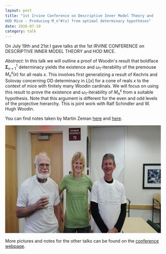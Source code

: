 ```yaml
---
layout: post
title: "1st Irvine Conference on Descriptive Inner Model Theory and
HOD Mice - Producing M_n^#(x) from optimal determinacy hypotheses"
date: 2016-07-19
category: talk
---
```


On July 19th and 21st I gave talks at the 1st IRVINE CONFERENCE on
DESCRIPTIVE INNER MODEL THEORY and HOD MICE. 

*Abstract:* In this talk we will outline a proof of Woodin's result
 that boldface $\boldsymbol\Sigma^1_{n+1}$ determinacy yields the
 existence and $\omega_1$-iterability of the premouse $M_n^\sharp(x)$ for
 all reals $x$. This involves first generalizing a result of Kechris
 and Solovay concerning OD determinacy in $L[x]$ for a cone of reals
 $x$ to the context of mice with finitely many Woodin cardinals. We
 will focus on using this result to prove the existence and
 $\omega_1$-iterability of $M_n^\sharp$ from a suitable hypothesis. Note
 that this argument is different for the even and odd levels of the
 projective hierarchy. This is joint work with Ralf Schindler and
 W. Hugh Woodin. 

You can find notes taken by Martin Zeman <a
href="http://www.math.uci.edu/~mzeman/CMI/talk-uhlenbrock-1.pdf">here</a>
and <a
href="http://www.math.uci.edu/~mzeman/CMI/talk-uhlenbrock-2.pdf">here</a>. 

<img
src="/images/201607-Irvine/cmi-2016-p34.jpg"
alt="cmi-2016-p34" width="620" height="348" class="alignnone
size-large wp-image-106" /> 

More pictures and notes for the other talks can be found on the <a
href="http://www.math.uci.edu/~mzeman/CMI/cmi-2016.html">conference
webpage</a>.








